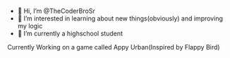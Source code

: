 - 👋 Hi, I’m @TheCoderBroSr
- 👀 I’m interested in learning about new things(obviously) and improving my logic
- 🌱 I’m currently a highschool student

Currently Working on a game called Appy Urban(Inspired by Flappy Bird)
<!---
TheCoderBroSr/TheCoderBroSr is a ✨ special ✨ repository because its `README.md` (this file) appears on your GitHub profile.
You can click the Preview link to take a look at your changes.
--->
